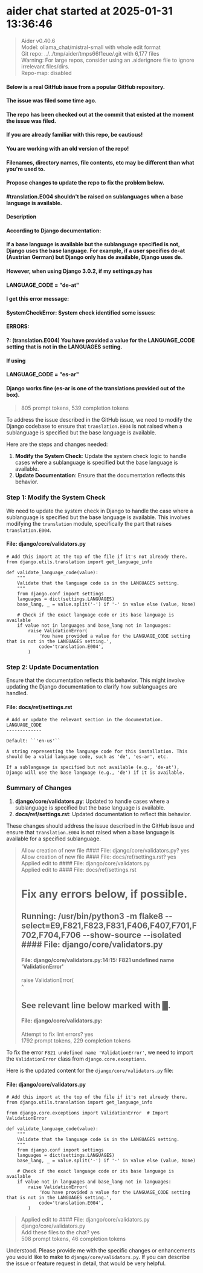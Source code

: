 
# aider chat started at 2025-01-31 13:36:46

> Aider v0.40.6  
> Model: ollama_chat/mistral-small with whole edit format  
> Git repo: ../../tmp/aider/tmps66f1eue/.git with 6,177 files  
> Warning: For large repos, consider using an .aiderignore file to ignore irrelevant files/dirs.  
> Repo-map: disabled  

#### Below is a real GitHub issue from a popular GitHub repository.  
#### The issue was filed some time ago.  
#### The repo has been checked out at the commit that existed at the moment the issue was filed.  
#### If you are already familiar with this repo, be cautious!  
#### You are working with an old version of the repo!  
#### Filenames, directory names, file contents, etc may be different than what you're used to.  
####   
#### Propose changes to update the repo to fix the problem below.  
####   
#### #translation.E004 shouldn't be raised on sublanguages when a base language is available.  
#### Description  
#### 	  
#### According to Django documentation:  
#### If a base language is available but the sublanguage specified is not, Django uses the base language. For example, if a user specifies de-at (Austrian German) but Django only has de available, Django uses de.  
#### However, when using Django 3.0.2, if my settings.py has  
#### LANGUAGE_CODE = "de-at"  
#### I get this error message:  
#### SystemCheckError: System check identified some issues:  
#### ERRORS:  
#### ?: (translation.E004) You have provided a value for the LANGUAGE_CODE setting that is not in the LANGUAGES setting.  
#### If using  
#### LANGUAGE_CODE = "es-ar"  
#### Django works fine (es-ar is one of the translations provided out of the box).  
> 805 prompt tokens, 539 completion tokens  

To address the issue described in the GitHub issue, we need to modify the Django codebase to ensure that `translation.E004` is not raised when a sublanguage is specified but the base language is available.

Here are the steps and changes needed:

1. **Modify the System Check**: Update the system check logic to handle cases where a sublanguage is specified but the base language is available.
2. **Update Documentation**: Ensure that the documentation reflects this behavior.

### Step 1: Modify the System Check

We need to update the system check in Django to handle the case where a sublanguage is specified but the base language is available. This involves modifying the `translation` module, specifically the part that raises `translation.E004`.

#### File: django/core/validators.py
```
# Add this import at the top of the file if it's not already there.
from django.utils.translation import get_language_info

def validate_language_code(value):
    """
    Validate that the language code is in the LANGUAGES setting.
    """
    from django.conf import settings
    languages = dict(settings.LANGUAGES)
    base_lang, _ = value.split('-') if '-' in value else (value, None)

    # Check if the exact language code or its base language is available
    if value not in languages and base_lang not in languages:
        raise ValidationError(
            'You have provided a value for the LANGUAGE_CODE setting that is not in the LANGUAGES setting.',
            code='translation.E004',
        )
```

### Step 2: Update Documentation

Ensure that the documentation reflects this behavior. This might involve updating the Django documentation to clarify how sublanguages are handled.

#### File: docs/ref/settings.rst
```
# Add or update the relevant section in the documentation.
LANGUAGE_CODE
-------------

Default: ``'en-us'``

A string representing the language code for this installation. This should be a valid language code, such as 'de', 'es-ar', etc.

If a sublanguage is specified but not available (e.g., 'de-at'), Django will use the base language (e.g., 'de') if it is available.
```

### Summary of Changes

1. **django/core/validators.py**: Updated to handle cases where a sublanguage is specified but the base language is available.
2. **docs/ref/settings.rst**: Updated documentation to reflect this behavior.

These changes should address the issue described in the GitHub issue and ensure that `translation.E004` is not raised when a base language is available for a specified sublanguage.

> Allow creation of new file #### File: django/core/validators.py? yes  
> Allow creation of new file #### File: docs/ref/settings.rst? yes  
> Applied edit to #### File: django/core/validators.py  
> Applied edit to #### File: docs/ref/settings.rst  
>  
> # Fix any errors below, if possible.  
>  
> ## Running: /usr/bin/python3 -m flake8 --select=E9,F821,F823,F831,F406,F407,F701,F702,F704,F706 --show-source --isolated #### File: django/core/validators.py  
>  
> #### File: django/core/validators.py:14:15: F821 undefined name 'ValidationError'  
> raise ValidationError(  
> ^  
>  
> ## See relevant line below marked with █.  
>  
> #### File: django/core/validators.py:  
>  
> Attempt to fix lint errors? yes  
> 1792 prompt tokens, 229 completion tokens  

To fix the error `F821 undefined name 'ValidationError'`, we need to import the `ValidationError` class from `django.core.exceptions`.

Here is the updated content for the `django/core/validators.py` file:

#### File: django/core/validators.py
```
# Add this import at the top of the file if it's not already there.
from django.utils.translation import get_language_info

from django.core.exceptions import ValidationError  # Import ValidationError

def validate_language_code(value):
    """
    Validate that the language code is in the LANGUAGES setting.
    """
    from django.conf import settings
    languages = dict(settings.LANGUAGES)
    base_lang, _ = value.split('-') if '-' in value else (value, None)

    # Check if the exact language code or its base language is available
    if value not in languages and base_lang not in languages:
        raise ValidationError(
            'You have provided a value for the LANGUAGE_CODE setting that is not in the LANGUAGES setting.',
            code='translation.E004',
        )
```

> Applied edit to #### File: django/core/validators.py  
> django/core/validators.py  
> Add these files to the chat? yes  
> 508 prompt tokens, 46 completion tokens  

Understood. Please provide me with the specific changes or enhancements you would like to make to `django/core/validators.py`. If you can describe the issue or feature request in detail, that would be very helpful.


